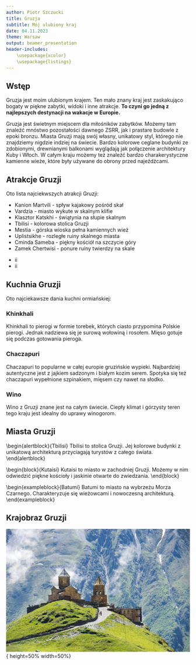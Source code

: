 ```yaml
---
author: Piotr Szczucki
title: Gruzja
subtitle: Mój ulubiony kraj
date: 04.11.2023
theme: Warsaw
output: beamer_presentation
header-includes: 
    \usepackage{xcolor}
    \usepackage{listings}
---
```




## Wstęp

Gruzja jest moim ulubionym krajem. Ten mało znany kraj jest zaskakująco bogaty w piękne zabytki, widoki i inne atrakcje. **To czyni go jedną z najlepszych destynacji na wakacje w Europie.**

Gruzja jest świetnym miejscem dla miłośników zabytków. Możemy tam znaleźć mnóstwo pozostałości dawnego ZSRR, jak i prastare budowle z epoki bronzu. Miasta Gruzji mają swój własny, unikatowy styl, którego nie znajdziemy nigdzie indziej na świecie. Bardzo kolorowe ceglane budynki ze zdobionymi,  drewnianymi balkonami wyglądają jak połączenie architektury Kuby i Włoch. W całym kraju możemy też znaleźć bardzo charakerystyczne kamienne wieże, które były używane do obrony przed najeźdźcami.

## Atrakcje Gruzji

Oto lista najciekwszych atrakcji Gruzji:

* Kanion Martvili - spływ kajakowy pośród skał 
* Vardzia - miasto wykute w skalnym klifie
* Klasztor Katskhi - świątynia na słupie skalnym
* Tbilisi - kolorowa stolica Gruzji
* Mestia - górska wioska pełna kamiennych wież
* Uplistsikhe - rozległe ruiny skalnego miasta
* Cminda Sameba - piękny kościół na szczycie góry
* Zamek Chertwisi - ponure ruiny twierdzy na skale

- ii
- ii

## Kuchnia Gruzji

Oto najciekawsze dania kuchni ormiańskiej:

### Khinkhali
Khinkhali to pierogi w formie torebek, których ciasto przypomina Polskie pierogi. Jednak nadziewa się je surową wołowiną i rosołem. Mięso gotuje się podczas gotowania pieroga.

### Chaczapuri
Chaczapuri to popularne w całej europie gruzińskie wypieki. Najbardziej autentyczne jest z jajkiem sadzonym i białym kozim serem. Spotyka się też chaczapuri wypełnione szpinakiem, mięsem czy nawet na słodko.

### Wino
Wino z Gruzji znane jest na całym świecie. Ciepły klimat i górzysty teren tego kraju jest idealny do uprawy winogorom.


## Miasta Gruzji

\begin{alertblock}{Tbilisi}
Tbilisi to stolica Gruzji. Jej kolorowe budynki z unikatową architekturą przyciagają turystów z całego świata.
\end{alertblock}

\begin{block}{Kutaisi}
Kutaisi to miasto w zachodniej Gruzji. Możemy w nim odwiedzić piękne kościoły i jaskinie otwarte do zwiedzania.
\end{block}

\begin{exampleblock}{Batumi}
Batumi to miasto na wybrzeżu Morza Czarnego. Charakteryzuje się wieżowcami i nowoczesną architekturą.
\end{exampleblock}


## Krajobraz Gruzji

![](krajobraz.jpg){ height=50% width=50%}

